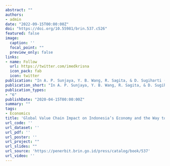```yaml
---
abstract: ""
authors:
- admin
date: "2022-09-15T00:00:00Z"
doi: "https://doi.org/10.55981/brin.537.c526"
featured: false
image:
  caption: ''
  focal_point: ""
  preview_only: false
links:
- name: Follow
  url: https://twitter.com/imedkrisna
  icon_pack: fab
  icon: twitter
publication: "In A. P. Sunjaya, Y. B. Wang, R. Sagita, & D. Sugiharti (Eds.), Indonesia Post-Pandemic Outlook: Rethinking Health and Economics Post-COVID-19 Penerbit BRIN. https://doi.org/https://doi.org/10.55981/brin.537.c526"
publication_short: "In A. P. Sunjaya, Y. B. Wang, R. Sagita, & D. Sugiharti (Eds.), Indonesia Post-Pandemic Outlook: Rethinking Health and Economics Post-COVID-19 Penerbit BRIN. https://doi.org/https://doi.org/10.55981/brin.537.c526"
publication_types:
- "6"
publishDate: "2020-04-15T00:00:00Z"
summary: ""
tags:
- Economics
title: 'Global Value Chain Impact on Indonesia’s Economy and the Way to Make It More Resilient'
url_code: ''
url_dataset: ''
url_pdf: ''
url_poster: ''
url_project: ""
url_slides: ""
url_source: 'https://penerbit.brin.go.id/press/catalog/book/537'
url_video: ''
---
```


